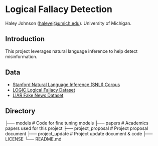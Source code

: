# Logical Fallacy Detection

Haley Johnson (haleyej@umich.edu). University of Michigan. 

## Introduction
This project leverages natural language inference to help detect misinformation. 

## Data
* [Stanford Natural Language Inference (SNLI) Corpus](https://nlp.stanford.edu/projects/snli/)
* [LOGIC Logical Fallacy Dataset](https://arxiv.org/abs/2202.13758)
* [LIAR Fake News Dataset](https://aclanthology.org/P17-2067/)


## Directory 
├── models                  # Code for fine tuning models
├── papers                  # Academics papers used for this project
├── project_proposal        # Project proposal document
├── project_update          # Project update document &  code
├── LICENSE
└── README.md